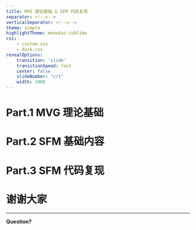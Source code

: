 ```yaml
---
title: MVG 理论基础 & SFM 代码复现
separator: <!--s-->
verticalSeparator: <!--v-->
theme: simple
highlightTheme: monokai-sublime
css: 
    - custom.css
    - dark.css
revealOptions:
    transition: 'slide'
    transitionSpeed: fast
    center: false
    slideNumber: "c/t"
    width: 1000
---
```


<!-- 
复现一下基于SFM的代码（理论可以参考一下B站上 北京邮电大学 鲁鹏老师的三维重建的课程），然后月底的时候会进行一次汇报。汇报内容：掌握的多视图三维重建的理论基础、基于SFM的代码复现进度（如 openMVG等，第一阶段可以不需要后端优化的内容，只要能拿着几张视图可以恢复出相机的位姿以及恢复的稀疏点云即可）。
 -->


<!-- .slide: data-background="lec1/cover.png" -->

<!--s-->
<!-- .slide: data-background="lec1/background.png" -->

<div class="middle center">
<div style="width: 100%">

# Part.1 MVG 理论基础


</div>
</div>


<!--s-->
<!-- .slide: data-background="lec1/background.png" -->

<div class="middle center">
<div style="width: 100%">

# Part.2 SFM 基础内容


</div>
</div>

<!--s-->
<!-- .slide: data-background="lec1/background.png" -->

<div class="middle center">
<div style="width: 100%">

# Part.3 SFM 代码复现


</div>
</div>

<!--s-->
<!-- .slide: data-background="lec1/background.png" -->

<div class="middle center">
<div style="width: 100%">

# 谢谢大家

<hr/>

**Question?**

</div>
</div>